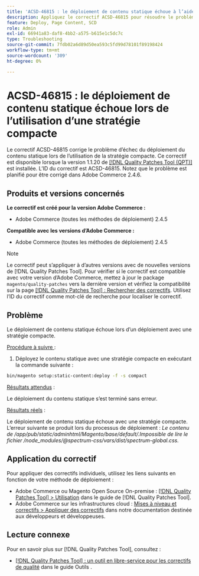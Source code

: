```yaml
---
title: 'ACSD-46815 : le déploiement de contenu statique échoue à l’aide d’une stratégie compacte'
description: Appliquez le correctif ACSD-46815 pour résoudre le problème d’Adobe Commerce en raison duquel le déploiement de contenu statique échoue lors de l’utilisation d’une stratégie compacte.
feature: Deploy, Page Content, SCD
role: Admin
exl-id: 66941a83-daf8-4bb2-a575-b615e1c5dc7c
type: Troubleshooting
source-git-commit: 7fdb02a6d89d50ea593c5fd99d78101f89198424
workflow-type: tm+mt
source-wordcount: '309'
ht-degree: 0%

---
```


# ACSD-46815 : le déploiement de contenu statique échoue lors de l’utilisation d’une stratégie compacte

Le correctif ACSD-46815 corrige le problème d’échec du déploiement du contenu statique lors de l’utilisation de la stratégie compacte. Ce correctif est disponible lorsque la version 1.1.20 de [[!DNL Quality Patches Tool (QPT)]](https://support.magento.com/hc/en-us/articles/360047139492) est installée. L’ID du correctif est ACSD-46815. Notez que le problème est planifié pour être corrigé dans Adobe Commerce 2.4.6.

## Produits et versions concernés

**Le correctif est créé pour la version Adobe Commerce :**

* Adobe Commerce (toutes les méthodes de déploiement) 2.4.5

**Compatible avec les versions d’Adobe Commerce :**

* Adobe Commerce (toutes les méthodes de déploiement) 2.4.5

>[!NOTE]
>
>Le correctif peut s’appliquer à d’autres versions avec de nouvelles versions de [!DNL Quality Patches Tool]. Pour vérifier si le correctif est compatible avec votre version d’Adobe Commerce, mettez à jour le package `magento/quality-patches` vers la dernière version et vérifiez la compatibilité sur la page [[!DNL Quality Patches Tool] : Rechercher des correctifs](https://experienceleague.adobe.com/tools/commerce-quality-patches/index.html). Utilisez l’ID du correctif comme mot-clé de recherche pour localiser le correctif.

## Problème

Le déploiement de contenu statique échoue lors d’un déploiement avec une stratégie compacte.

<u>Procédure à suivre </u> :

1. Déployez le contenu statique avec une stratégie compacte en exécutant la commande suivante :

```bash
bin/magento setup:static-content:deploy -f -s compact
```

<u>Résultats attendus</u> :

Le déploiement du contenu statique s’est terminé sans erreur.

<u>Résultats réels</u> :

Le déploiement de contenu statique échoue avec une stratégie compacte. L’erreur suivante se produit lors du processus de déploiement : *Le contenu de /app/pub/static/adminhtml/Magento/base/default/.Impossible de lire le fichier /node_modules/@spectrum-css/vars/dist/spectrum-global.css.*

## Application du correctif

Pour appliquer des correctifs individuels, utilisez les liens suivants en fonction de votre méthode de déploiement :

* Adobe Commerce ou Magento Open Source On-premise : [[!DNL Quality Patches Tool] > Utilisation](/help/tools/quality-patches-tool/usage.md) dans le guide de [!DNL Quality Patches Tool].
* Adobe Commerce sur les infrastructures cloud : [Mises à niveau et correctifs > Appliquer des correctifs](https://experienceleague.adobe.com/docs/commerce-cloud-service/user-guide/develop/upgrade/apply-patches.html) dans notre documentation destinée aux développeurs et développeuses.

## Lecture connexe

Pour en savoir plus sur [!DNL Quality Patches Tool], consultez :

* [[!DNL Quality Patches Tool] : un outil en libre-service pour les correctifs de qualité](/help/tools/quality-patches-tool/quality-patches-tool-to-self-serve-quality-patches.md) dans le guide Outils .

